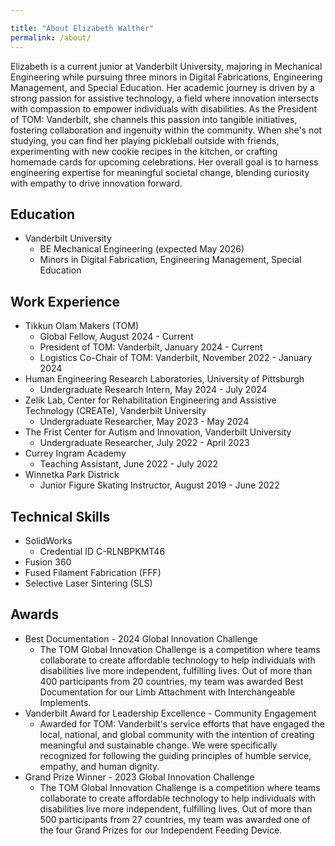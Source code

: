 ```yaml
---

title: "About Elizabeth Walther"
permalink: /about/
---
```



Elizabeth is a current junior at Vanderbilt University, majoring in Mechanical Engineering while pursuing three minors in Digital Fabrications, Engineering Management, and Special Education. Her academic journey is driven by a strong passion for assistive technology, a field where innovation intersects with compassion to empower individuals with disabilities. As the President of TOM: Vanderbilt, she channels this passion into tangible initiatives, fostering collaboration and ingenuity within the community. When she's not studying, you can find her playing pickleball outside with friends, experimenting with new cookie recipes in the kitchen, or crafting homemade cards for upcoming celebrations. Her overall goal is to harness engineering expertise for meaningful societal change, blending curiosity with empathy to drive innovation forward.

## Education

* Vanderbilt University
  * BE Mechanical Engineering (expected May 2026) 
  * Minors in Digital Fabrication, Engineering Management, Special Education

## Work Experience

* Tikkun Olam Makers (TOM)
  * Global Fellow, August 2024 - Current
  * President of TOM: Vanderbilt, January 2024 - Current
  * Logistics Co-Chair of TOM: Vanderbilt, November 2022 - January 2024
* Human Engineering Research Laboratories, University of Pittsburgh
  * Undergraduate Research Intern, May 2024 - July 2024
* Zelik Lab, Center for Rehabilitation Engineering and Assistive Technology (CREATe), Vanderbilt University
  * Undergraduate Researcher, May 2023 - May 2024
* The Frist Center for Autism and Innovation, Vanderbilt University
  * Undergraduate Researcher, July 2022 - April 2023
* Currey Ingram Academy
  * Teaching Assistant, June 2022 - July 2022
* Winnetka Park Districk
  * Junior Figure Skating Instructor, August 2019 - June 2022

## Technical Skills

* SolidWorks
  * Credential ID C-RLNBPKMT46
* Fusion 360
* Fused Filament Fabrication (FFF)
* Selective Laser Sintering (SLS)

## Awards 

* Best Documentation - 2024 Global Innovation Challenge
  * The TOM Global Innovation Challenge is a competition where teams collaborate to create affordable technology to help individuals with disabilities live more independent, fulfilling lives. Out of more than 400 participants from 20 countries, my team was awarded Best Documentation for our Limb Attachment with Interchangeable Implements.
* Vanderbilt Award for Leadership Excellence - Community Engagement
  * Awarded for TOM: Vanderbilt's service efforts that have engaged the local, national, and global community with the intention of creating meaningful and sustainable change. We were specifically recognized for following the guiding principles of humble service, empathy, and human dignity.
* Grand Prize Winner - 2023 Global Innovation Challenge
  * The TOM Global Innovation Challenge is a competition where teams collaborate to create affordable technology to help individuals with disabilities live more independent, fulfilling lives. Out of more than 500 participants from 27 countries, my team was awarded one of the four Grand Prizes for our Independent Feeding Device.

